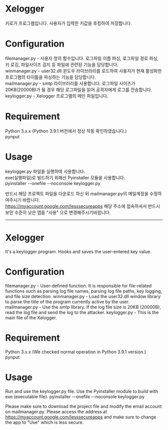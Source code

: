 # Xelogger
키로거 프로그램입니다. 사용자가 입력한 키값을 후킹하여 저장합니다.  

# Configuration
filemanager.py - 사용자 정의 함수입니다. 로그파일 이름 파싱, 로그파일 경로 파싱, 키 로깅, 파일사이즈 감지 등 파일에 관련된 기능을 담당합니다.  
winmanager.py - user32.dll 윈도우 라이브러리를 로드하여 사용자가 현재 활성화한 프로그램의 타이틀을 파싱하는 기능을 담당합니다.  
mailmanager.py - smtp 라이브러리를 사용합니다. 로그파일 사이즈가 20KB(20000B)가 될 경우 해당 로그파일을 읽어 공격자에게 로그를 전송합니다.
keylogger.py - Xelogger 프로그램의 메인 파일입니다.

# Requirement
Python 3.x.x (Python 3.9.1 버전에서 정상 작동 확인하였습니다.)  
pynput

# Usage
keylogger.py 파일을 실행하여 사용합니다.  
exe(실행파일)로 빌드하기 위해선 Pyinstaller 모듈을 사용합니다.  
pyinstaller --onefile --noconsole keylogger.py  

반드시 해당 프로젝트 파일을 다운로드 하신 뒤 mailmanager.py의 메일계정을 수정하여주시기 바랍니다.  
https://myaccount.google.com/lesssecureapps 해당 주소에 접속하셔서 반드시 보안 수준이 낮은 앱을 "사용" 으로 변경해주시기바랍니다.

--------------------------------------------------------------------------------------------------------------------------------------------------------------------------------------------

# Xelogger
It's a keylogger program. Hooks and saves the user-entered key value.

# Configuration
filemanager.py - User-defined function. It is responsible for file-related functions such as parsing log file names, parsing log file paths, key logging, and file size detection.
winmanager.py - Load the user32.dll window library to parse the title of the program currently active by the user.
mailmanager.py - Use the smtp library. If the log file size is 20KB (20000B), read the log file and send the log to the attacker.
keylogger.py - This is the main file of the Xelogger.

# Requirement
Python 3.x.x (We checked normal operation in Python 3.9.1 version.)  
pynput

# Usage
Run and use the keylogger.py file.
Use the Pyinstaller module to build with exe (executable file).
pyinstaller --onefile --noconsole keylogger.py

Please make sure to download the project file and modify the email account on mailmanager.py.
Please access the address at https://myaccount.google.com/lesssecureapps and make sure to change the app to "Use" which is less secure.